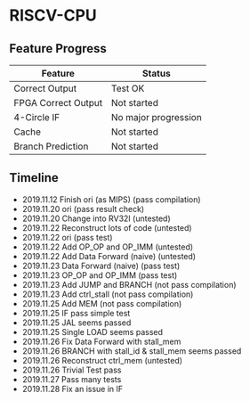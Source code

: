 # RISCV-CPU

## Feature Progress

|Feature|Status|
|----|----|
|Correct Output|Test OK|
|FPGA Correct Output|Not started|
|4-Circle IF|No major progression|
|Cache|Not started|
|Branch Prediction|Not started|

## Timeline

+ 2019.11.12 Finish ori (as MIPS) (pass compilation)
+ 2019.11.20 ori (pass result check)
+ 2019.11.20 Change into RV32I (untested)
+ 2019.11.22 Reconstruct lots of code (untested)
+ 2019.11.22 ori (pass test)
+ 2019.11.22 Add OP_OP and OP_IMM (untested)
+ 2019.11.22 Add Data Forward (naive) (untested)
+ 2019.11.23 Data Forward (naive) (pass test)
+ 2019.11.23 OP_OP and OP_IMM (pass test)
+ 2019.11.23 Add JUMP and BRANCH (not pass compilation)
+ 2019.11.23 Add ctrl_stall (not pass compilation)
+ 2019.11.25 Add MEM (not pass compilation)
+ 2019.11.25 IF pass simple test
+ 2019.11.25 JAL seems passed
+ 2019.11.25 Single LOAD seems passed
+ 2019.11.26 Fix Data Forward with stall_mem
+ 2019.11.26 BRANCH with stall_id & stall_mem seems passed
+ 2019.11.26 Reconstruct ctrl_mem (untested)
+ 2019.11.26 Trivial Test pass
+ 2019.11.27 Pass many tests
+ 2019.11.28 Fix an issue in IF
